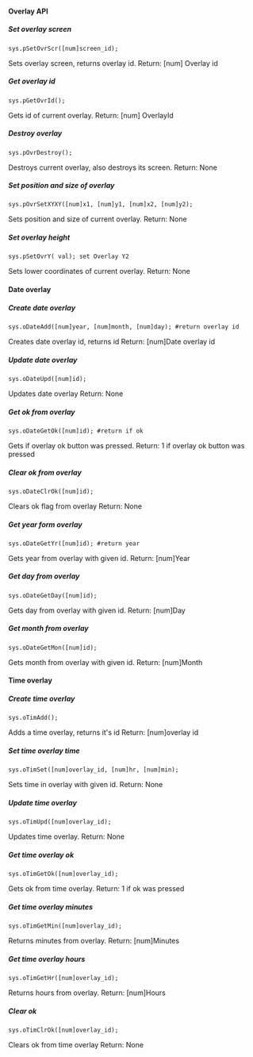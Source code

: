 #### Overlay API
##### Set overlay screen
    sys.pSetOvrScr([num]screen_id);
Sets overlay screen, returns overlay id.
Return: [num] Overlay id
##### Get overlay id
    sys.pGetOvrId();
Gets id of current overlay.
Return: [num] OverlayId
##### Destroy overlay
    sys.pOvrDestroy();
Destroys current overlay, also destroys its screen.
Return: None
##### Set position and size of overlay
    sys.pOvrSetXYXY([num]x1, [num]y1, [num]x2, [num]y2);
Sets position and size of current overlay.
Return: None
##### Set overlay height
    sys.pSetOvrY( val); set Overlay Y2
Sets lower coordinates of current overlay.
Return: None

#### Date overlay

##### Create date overlay
    sys.oDateAdd([num]year, [num]month, [num]day); #return overlay id
Creates date overlay id, returns id
Return: [num]Date overlay id
##### Update date overlay
    sys.oDateUpd([num]id);
Updates date overlay
Return: None
##### Get ok from overlay
    sys.oDateGetOk([num]id); #return if ok
Gets if overlay ok button was pressed.
Return: 1 if overlay ok button was pressed
##### Clear ok from overlay
    sys.oDateClrOk([num]id);
Clears ok flag from overlay
Return: None
##### Get year form overlay
    sys.oDateGetYr([num]id); #return year
Gets year from overlay with given id.
Return: [num]Year
##### Get day from overlay
    sys.oDateGetDay([num]id);
Gets day from overlay with given id.
Return: [num]Day
##### Get month from overlay
    sys.oDateGetMon([num]id);
Gets month from overlay with given id.
Return: [num]Month

#### Time overlay

##### Create time overlay
    sys.oTimAdd();
Adds a time overlay, returns it's id
Return: [num]overlay id
##### Set time overlay time
    sys.oTimSet([num]overlay_id, [num]hr, [num]min);
Sets time in overlay with given id.
Return: None
##### Update time overlay
    sys.oTimUpd([num]overlay_id);
Updates time overlay.
Return: None
##### Get time overlay ok
    sys.oTimGetOk([num]overlay_id);
Gets ok from time overlay.
Return: 1 if ok was pressed
##### Get time overlay minutes
    sys.oTimGetMin([num]overlay_id);
Returns minutes from overlay.
Return: [num]Minutes
##### Get time overlay hours
    sys.oTimGetHr([num]overlay_id);
Returns hours from overlay.
Return: [num]Hours
##### Clear ok
    sys.oTimClrOk([num]overlay_id);
Clears ok from time overlay
Return: None
